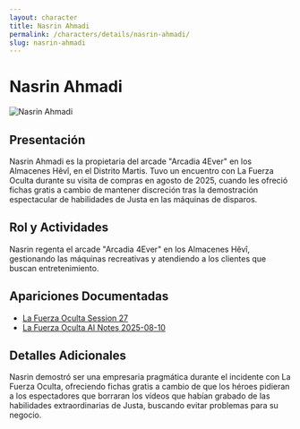```yaml
---
layout: character
title: Nasrin Ahmadi
permalink: /characters/details/nasrin-ahmadi/
slug: nasrin-ahmadi
---
```


# Nasrin Ahmadi

<div class="character-photo">
  <img src="{{ site.baseurl }}/assets/img/characters/nasrin-ahmadi.png" alt="Nasrin Ahmadi" />
</div>

## Presentación
Nasrin Ahmadi es la propietaria del arcade "Arcadia 4Ever" en los Almacenes Hêvî, en el Distrito Martis. Tuvo un encuentro con La Fuerza Oculta durante su visita de compras en agosto de 2025, cuando les ofreció fichas gratis a cambio de mantener discreción tras la demostración espectacular de habilidades de Justa en las máquinas de disparos.

## Rol y Actividades
Nasrin regenta el arcade "Arcadia 4Ever" en los Almacenes Hêvî, gestionando las máquinas recreativas y atendiendo a los clientes que buscan entretenimiento.

## Apariciones Documentadas
- [La Fuerza Oculta Session 27](../../campaigns/la-fuerza-oculta/manual-notes/session-27-2025-08-10.md)
- [La Fuerza Oculta AI Notes 2025-08-10](../../campaigns/la-fuerza-oculta/ai-notes/2025-08-10-gemini-notes.md)

## Detalles Adicionales
Nasrin demostró ser una empresaria pragmática durante el incidente con La Fuerza Oculta, ofreciendo fichas gratis a cambio de que los héroes pidieran a los espectadores que borraran los vídeos que habían grabado de las habilidades extraordinarias de Justa, buscando evitar problemas para su negocio.